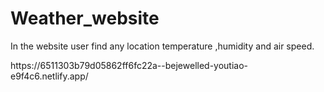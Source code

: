 # Weather_website
In the website user find any location temperature ,humidity and air speed.
<p>https://6511303b79d05862ff6fc22a--bejewelled-youtiao-e9f4c6.netlify.app/</p>
